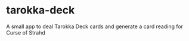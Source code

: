 # tarokka-deck
A small app to deal Tarokka Deck cards and generate a card reading for Curse of Strahd

